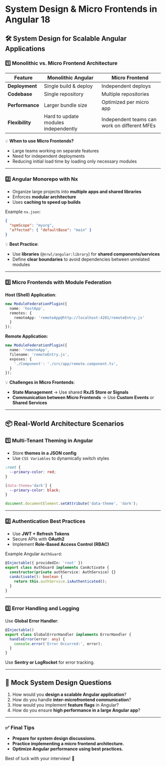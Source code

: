 # System Design & Micro Frontends in Angular 18

## **🛠️ System Design for Scalable Angular Applications**

### **1️⃣ Monolithic vs. Micro Frontend Architecture**
| Feature            | Monolithic Angular | Micro Frontend |
|-------------------|------------------|---------------|
| **Deployment**    | Single build & deploy | Independent deploys |
| **Codebase**     | Single repository | Multiple repositories |
| **Performance**   | Larger bundle size | Optimized per micro app |
| **Flexibility**   | Hard to update modules independently | Independent teams can work on different MFEs |

💡 **When to use Micro Frontends?**  
- Large teams working on separate features  
- Need for independent deployments  
- Reducing initial load time by loading only necessary modules  

---

### **2️⃣ Angular Monorepo with Nx**  
- Organize large projects into **multiple apps and shared libraries**  
- Enforces **modular architecture**  
- Uses **caching to speed up builds**  

Example `nx.json`:  
```json
{
  "npmScope": "myorg",
  "affected": { "defaultBase": "main" }
}
```

💡 **Best Practice**:  
- Use **libraries** (`@nrwl/angular:library`) for **shared components/services**  
- Define **clear boundaries** to avoid dependencies between unrelated modules  

---

### **3️⃣ Micro Frontends with Module Federation**  
**Host (Shell) Application**:  
```typescript
new ModuleFederationPlugin({
  name: 'hostApp',
  remotes: {
    remoteApp: 'remoteApp@http://localhost:4201/remoteEntry.js'
  }
});
```

**Remote Application:**  
```typescript
new ModuleFederationPlugin({
  name: 'remoteApp',
  filename: 'remoteEntry.js',
  exposes: {
    './Component': './src/app/remote.component.ts',
  }
});
```

💡 **Challenges in Micro Frontends**:  
- **State Management** → Use shared **RxJS Store or Signals**  
- **Communication between Micro Frontends** → Use **Custom Events** or **Shared Services**  

---

## **📦 Real-World Architecture Scenarios**

### **1️⃣ Multi-Tenant Theming in Angular**  
- Store **themes in a JSON config**  
- Use `CSS Variables` to dynamically switch styles  

```css
:root {
  --primary-color: red;
}

[data-theme='dark'] {
  --primary-color: black;
}
```
```typescript
document.documentElement.setAttribute('data-theme', 'dark');
```

---

### **2️⃣ Authentication Best Practices**  
- Use **JWT + Refresh Tokens**  
- Secure APIs with **OAuth2**  
- Implement **Role-Based Access Control (RBAC)**  

Example Angular `AuthGuard`:  
```typescript
@Injectable({ providedIn: 'root' })
export class AuthGuard implements CanActivate {
  constructor(private authService: AuthService) {}
  canActivate(): boolean {
    return this.authService.isAuthenticated();
  }
}
```

---

### **3️⃣ Error Handling and Logging**  
Use **Global Error Handler**:  
```typescript
@Injectable()
export class GlobalErrorHandler implements ErrorHandler {
  handleError(error: any) {
    console.error('Error Occurred:', error);
  }
}
```

Use **Sentry or LogRocket** for error tracking.  

---

## **🤖 Mock System Design Questions**  
1. How would you **design a scalable Angular application**?  
2. How do you handle **inter-microfrontend communication**?  
3. How would you implement **feature flags** in Angular?  
4. How do you ensure **high performance in a large Angular app**?  

---

### ✅ **Final Tips**  
- **Prepare for system design discussions.**  
- **Practice implementing a micro frontend architecture.**  
- **Optimize Angular performance using best practices.**  

Best of luck with your interview! 🚀